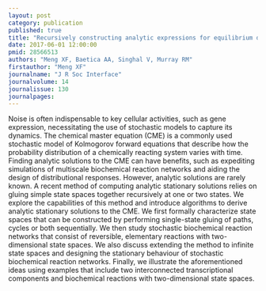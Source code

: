 ```yaml
---
layout: post
category: publication
published: true
title: "Recursively constructing analytic expressions for equilibrium distributions of stochastic biochemical reaction networks."
date: 2017-06-01 12:00:00
pmid: 28566513
authors: "Meng XF, Baetica AA, Singhal V, Murray RM"
firstauthor: "Meng XF"
journalname: "J R Soc Interface"
journalvolume: 14
journalissue: 130
journalpages: 
---
```


Noise is often indispensable to key cellular activities, such as gene expression, necessitating the use of stochastic models to capture its dynamics. The chemical master equation (CME) is a commonly used stochastic model of Kolmogorov forward equations that describe how the probability distribution of a chemically reacting system varies with time. Finding analytic solutions to the CME can have benefits, such as expediting simulations of multiscale biochemical reaction networks and aiding the design of distributional responses. However, analytic solutions are rarely known. A recent method of computing analytic stationary solutions relies on gluing simple state spaces together recursively at one or two states. We explore the capabilities of this method and introduce algorithms to derive analytic stationary solutions to the CME. We first formally characterize state spaces that can be constructed by performing single-state gluing of paths, cycles or both sequentially. We then study stochastic biochemical reaction networks that consist of reversible, elementary reactions with two-dimensional state spaces. We also discuss extending the method to infinite state spaces and designing the stationary behaviour of stochastic biochemical reaction networks. Finally, we illustrate the aforementioned ideas using examples that include two interconnected transcriptional components and biochemical reactions with two-dimensional state spaces.

